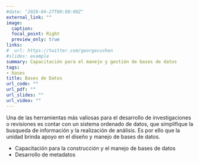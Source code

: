 ```yaml
---
#date: "2020-04-27T00:00:00Z"
external_link: ""
image:
  caption: 
  focal_point: Right
  preview_only: true
links:
#  url: https://twitter.com/georgecushen
#slides: example
summary: Capacitación para el manejo y gestión de bases de datos
tags:
- bases
title: Bases de Datos
url_code: ""
url_pdf: ""
url_slides: ""
url_video: ""
---
```


Una de las herramientas más valiosas para el desarrollo de investigaciones o revisiones es contar con un sistema ordenado de datos, que simplifique la busqueda de información y la realización de análisis.
Es por ello que la unidad brinda apoyo en el diseño y manejo de bases de datos.

  - Capacitación para la construcción y el manejo de bases de datos
  - Desarrollo de metadatos
